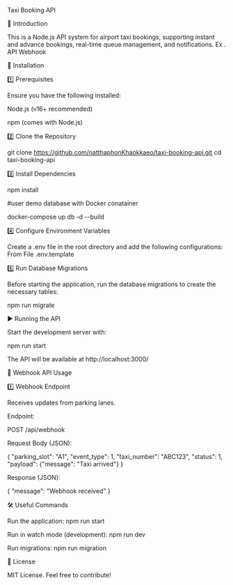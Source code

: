 Taxi Booking API

📌 Introduction

This is a Node.js API system for airport taxi bookings, supporting instant and advance bookings, real-time queue management, and notifications.
Ex . API Webhook

🚀 Installation

1️⃣ Prerequisites

Ensure you have the following installed:

Node.js (v16+ recommended)

npm (comes with Node.js)

2️⃣ Clone the Repository

git clone https://github.com/natthaphonKhaokkaeo/taxi-booking-api.git
cd taxi-booking-api

3️⃣ Install Dependencies

npm install

#user demo database with Docker conatainer

docker-compose up db -d --build

4️⃣ Configure Environment Variables

Create a .env file in the root directory and add the following configurations:
From File .env.template


5️⃣ Run Database Migrations

Before starting the application, run the database migrations to create the necessary tables:

npm run  migrate

▶ Running the API

Start the development server with:

npm run start

The API will be available at http://localhost:3000/

📡 Webhook API Usage

1️⃣ Webhook Endpoint

Receives updates from parking lanes.

Endpoint:

POST /api/webhook

Request Body (JSON):

{
  "parking_slot": "A1",
  "event_type": 1,
  "taxi_number": "ABC123",
  "status": 1,
  "payload": {"message": "Taxi arrived"}
}

Response (JSON):

{
    "message": "Webhook received"
}

🛠 Useful Commands

Run the application: npm run start

Run in watch mode (development): npm run dev

Run migrations: npm run  migration


📝 License

MIT License. Feel free to contribute!
